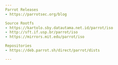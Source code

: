 ```yaml
---
Parrot Releases
- https://parrotsec.org/blog

Source Rootfs
- https://kartolo.sby.datautama.net.id/parrot/iso
- http://sft.if.usp.br/parrot/iso
- https://mirrors.mit.edu/parrot/iso

Repositories
- https://deb.parrot.sh/direct/parrot/dists

---
```

